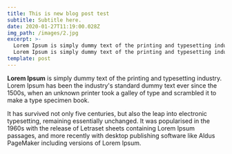 ```yaml
---
title: This is new blog post test
subtitle: Subtitle here.
date: 2020-01-27T11:19:00.028Z
img_path: /images/2.jpg
excerpt: >-
  Lorem Ipsum is simply dummy text of the printing and typesetting industry. 
  Lorem Ipsum is simply dummy text of the printing and typesetting industry. 
template: post
---
```

**Lorem Ipsum** is simply dummy text of the printing and typesetting industry. Lorem Ipsum has been the industry's standard dummy text ever since the 1500s, when an unknown printer took a galley of type and scrambled it to make a type specimen book. 

It has survived not only five centuries, but also the leap into electronic typesetting, remaining essentially unchanged. It was popularised in the 1960s with the release of Letraset sheets containing Lorem Ipsum passages, and more recently with desktop publishing software like Aldus PageMaker including versions of Lorem Ipsum.
